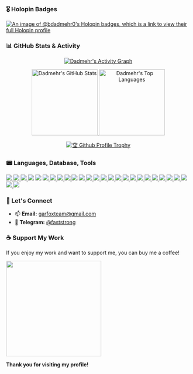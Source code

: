 ### 🎖️ Holopin Badges

<a href="https://holopin.io/@bdadmehr0">
  <img src="https://holopin.me/bdadmehr0" alt="An image of @bdadmehr0's Holopin badges, which is a link to view their full Holopin profile"/>
</a>


### 📊 GitHub Stats & Activity

<p align="center">
  <a href="https://github.com/ashutosh00710/github-readme-activity-graph">
    <img src="https://github-readme-activity-graph.vercel.app/graph?username=BDadmehr0&theme=github-compact" alt="Dadmehr's Activity Graph"/>
  </a>
</p>

<p align="center">
  <a href="https://github.com/anuraghazra/github-readme-stats">
    <img height="180" src="https://github-readme-stats.vercel.app/api?username=BDadmehr0&theme=dark&show_icons=true" alt="Dadmehr's GitHub Stats"/>
  </a>
  <a href="https://github.com/anuraghazra/convoychat">
    <img height="180" src="https://github-readme-stats.vercel.app/api/top-langs?username=BDadmehr0&layout=compact&langs_count=8&card_width=320&theme=dark" alt="Dadmehr's Top Languages"/>
  </a>
</p>

<p align="center">
  <a href="https://github.com/ryo-ma/github-profile-trophy">
    <img src="https://github-profile-trophy.vercel.app/?username=BDadmehr0&column=6&theme=gruvbox&no-frame=true&rank=AAA,S,SS,SSS,SECRET" alt="🏆 Github Profile Trophy"/>
  </a>
</p>

### 📟 Languages, Database, Tools
<div>
  <a href="https://python.org">
    <img src="https://skillicons.dev/icons?i=python" />
  </a>
  <a href="https://javascript.com">
    <img src="https://skillicons.dev/icons?i=js" />
  </a>
  <a href="https://typescriptlang.org">
    <img src="https://skillicons.dev/icons?i=ts" />
  </a>
  <img src="https://skillicons.dev/icons?i=html" />
  <img src="https://skillicons.dev/icons?i=css" />
  <a href="https://getbootstrap.com">
    <img src="https://skillicons.dev/icons?i=bootstrap" >
  </a>
  <a href="https://htmx.org">
    <img src="https://skillicons.dev/icons?i=htmx" />
  </a>
  <a href="https://fastapi.tiangolo.com">
    <img src="https://skillicons.dev/icons?i=fastapi" />
  </a>
  <a href="https://flask.palletsprojects.com">
    <img src="https://skillicons.dev/icons?i=flask" />
  </a>
  <img src="https://skillicons.dev/icons?i=regex" />
  <a href="https://lesscss.org">
    <img src="https://skillicons.dev/icons?i=less" />
  </a>
  <a href="https://redis.io">
    <img src="https://skillicons.dev/icons?i=redis" />
  </a>
  <a href="https://mongodb.com">
    <img src="https://skillicons.dev/icons?i=mongodb" />
  </a>
  <a href="https://sqlite.org">
    <img src="https://skillicons.dev/icons?i=sqlite" />
  </a>
  <a href="https://git-scm.com">
    <img src="https://skillicons.dev/icons?i=git" />
  </a>
  <a href="https://github.com">
    <img src="https://skillicons.dev/icons?i=github" />
  </a>
  <a href="https://gitlab.com">
    <img src="https://skillicons.dev/icons?i=gitlab" />
  </a>
  <a href="https://docker.com">
    <img src="https://skillicons.dev/icons?i=docker" />
  </a>
  <a href="https://kafka.apache.org">
    <img src="https://skillicons.dev/icons?i=kafka" />
  </a>
  <a href="https://nginx.org">
    <img src="https://skillicons.dev/icons?i=nginx" />
  </a>
  <a href="https://cloudflare.com">
    <img src="https://skillicons.dev/icons?i=cloudflare" />
  </a>
  <a href="https://linux.org">
    <img src="https://skillicons.dev/icons?i=linux" />
  </a>
  <a href="https://kali.org/">
    <img src="https://skillicons.dev/icons?i=kali" />
  </a>
  <a href="https://archlinux.org">
    <img src="https://skillicons.dev/icons?i=arch" />
  </a>
  <a href="https://bash.com">
    <img src="https://skillicons.dev/icons?i=bash" />
  </a>
  <a href="https://vim.org">
    <img src="https://skillicons.dev/icons?i=vim" />
  </a>
  <a href="https://code.visualstudio.com">
    <img src="https://skillicons.dev/icons?i=vscode" />
  </a>
</div>

### 🤝 Let's Connect

- 📫 **Email:** [garfoxteam@gmail.com](mailto:garfoxteam@gmail.com)
- 🚀 **Telegram:** [@faststrong](https://t.me/faststrong)

### ☕ Support My Work

If you enjoy my work and want to support me, you can buy me a coffee!

<a href="http://www.coffeete.ir/dadmehr">
       <img src="http://www.coffeete.ir/images/buttons/lemonchiffon.png" style="width:260px;" />
</a>

**Thank you for visiting my profile!**
